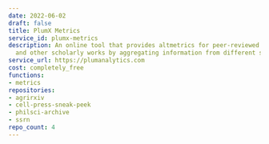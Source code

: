 ```yaml
---
date: 2022-06-02
draft: false
title: PlumX Metrics
service_id: plumx-metrics
description: An online tool that provides altmetrics for peer-reviewed journal articles
  and other scholarly works by aggregating information from different sources.
service_url: https://plumanalytics.com
cost: completely_free
functions:
- metrics
repositories:
- agrirxiv
- cell-press-sneak-peek
- philsci-archive
- ssrn
repo_count: 4
---
```



